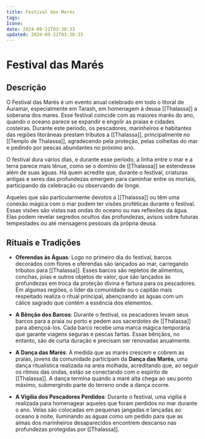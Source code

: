 ```yaml
---
title: Festival das Marés
tags:
Ícone:
date: 2024-09-21T03:30:33
updated: 2024-09-21T03:30:33
---
```


# Festival das Marés

## Descrição

O Festival das Marés é um evento anual celebrado em todo o litoral de Auramar, especialmente em Tarash, em homenagem à deusa [[Thalassa]] a soberana dos mares. Esse festival coincide com as maiores marés do ano, quando o oceano parece se expandir e engolir as praias e cidades costeiras. Durante este período, os pescadores, marinheiros e habitantes das regiões litorâneas prestam tributos a [[Thalassa]], principalmente no [[Templo de Thalassa]], agradecendo pela proteção, pelas colheitas do mar e pedindo por pescas abundantes no próximo ano.

O festival dura vários dias, e durante esse período, a linha entre o mar e a terra parece mais tênue, como se o domínio de [[Thalassa]] se estendesse além de suas águas. Há quem acredite que, durante o festival, criaturas antigas e seres das profundezas emergem para caminhar entre os mortais, participando da celebração ou observando de longe.

Aqueles que são particularmente devotos a [[Thalassa]] ou têm uma conexão mágica com o mar podem ter visões proféticas durante o festival. Essas visões são vistas nas ondas do oceano ou nas reflexões da água. Elas podem revelar segredos ocultos das profundezas, avisos sobre futuras tempestades ou até mensagens pessoais da própria deusa.

## Rituais e Tradições

- **Oferendas às Águas**: Logo no primeiro dia do festival, barcos decorados com flores e oferendas são lançados ao mar, carregando tributos para [[Thalassa]]. Esses barcos são repletos de alimentos, conchas, joias e outros objetos de valor, que são lançados às profundezas em troca da proteção divina e fartura para os pescadores. Em algumas regiões, o líder da comunidade ou o capitão mais respeitado realiza o ritual principal, abençoando as águas com um cálice sagrado que contém a essência dos elementos.

- **A Bênção dos Barcos**: Durante o festival, os pescadores levam seus barcos para a praia ou porto e pedem aos sacerdotes de [[Thalassa]] para abençoá-los. Cada barco recebe uma marca mágica temporária que garante viagens seguras e pescas fartas. Essas bênçãos, no entanto, são de curta duração e precisam ser renovadas anualmente.

- **A Dança das Marés**: À medida que as marés crescem e cobrem as praias, jovens da comunidade participam da **Dança das Marés**, uma dança ritualística realizada na areia molhada, acreditando que, ao seguir os ritmos das ondas, estão se conectando com o espírito de [[Thalassa]]. A dança termina quando a maré alta chega ao seu ponto máximo, submergindo parte do terreno onde a dança ocorre.

- **A Vigília dos Pescadores Perdidos**: Durante o festival, uma vigília é realizada para homenagear aqueles que foram perdidos no mar durante o ano. Velas são colocadas em pequenas jangadas e lançadas ao oceano à noite, iluminando as águas como um pedido para que as almas dos marinheiros desaparecidos encontrem descanso nas profundezas protegidas por [[Thalassa]].

